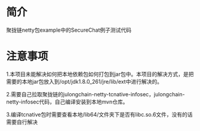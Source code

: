 # 简介

聚拢链netty包example中的SecureChat例子测试代码



# 注意事项

1.本项目未能解决如何把本地依赖包如何打包到jar包中。本项目的解决方式，是把需要的本地jar包放入到/opt/jdk1.8.0_261/jre/lib/ext中进行解决的。

2.需要自己拉取聚拢链的julongchain-netty-tcnative-infosec，julongchain-netty-infosec代码，自己编译安装到本地mvn仓库。

3.编译tcnative包时需要查看本地/lib64/文件夹下是否有libc.so.6文件，没有的话需要自行解决